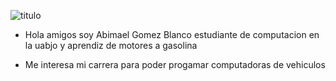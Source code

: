  ![titulo](https://i.postimg.cc/vmX8SdQq/Whats-App-Image-2024-09-10-at-6-20-13-PM.jpg)

-  Hola amigos soy Abimael Gomez Blanco estudiante de computacion en la uabjo y aprendiz de motores a gasolina
  
-  Me interesa mi carrera para poder progamar computadoras de vehiculos
  

<!---
Maelgb/Maelgb is a ✨ special ✨ repository because its `README.md` (this file) appears on your GitHub profile.
You can click the Preview link to take a look at your changes.
--->
